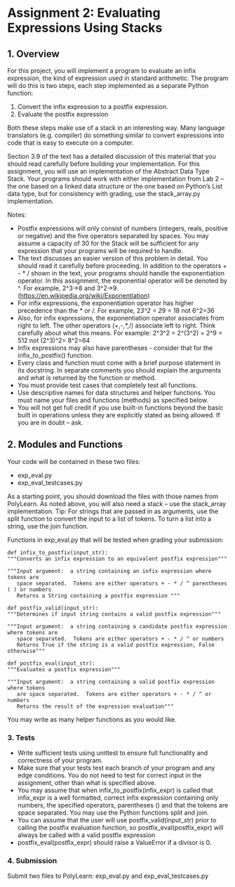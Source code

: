 # Assignment 2: Evaluating Expressions Using Stacks

## 1. Overview  

For this project, you will implement a program to evaluate an infix
expression, the kind of expression used in standard arithmetic.  The
program will do this is two steps, each step implemented as a separate
Python function:

1. Convert the infix expression to a postfix expression.
1. Evaluate the postfix expression

Both these steps make use of a stack in an interesting way.  Many
language translators (e.g. compiler) do something similar to convert
expressions into code that is easy to execute on a computer.

Section 3.9 of the text has a detailed discussion of this material that
you should read carefully before building your implementation.  For this
assignment, you will use an implementation of the Abstract Data Type
Stack. Your programs should work with either implementation from Lab 2 –
the one based on a linked data structure or the one based on Python’s
List data type, but for consistency with grading, use the stack_array.py
implementation.

Notes: 
* Postfix expressions will only consist of numbers (integers, reals, positive or negative) and the five operators separated by spaces.  You may assume a capacity of 30 for the Stack will be sufficient for any expression that your programs will be required to handle.
* The text discusses an easier version of this problem in detail.  You should read it carefully before proceeding.  In addition to the operators + - * / shown in the text, your programs should handle the exponentiation operator.  In this assignment, the exponential operator will be denoted by ^.  For example, 2^3→8 and 3^2→9.  (https://en.wikipedia.org/wiki/Exponentiation)
* For infix expressions, the exponentiation operator has higher precedence than the * or /.  For example, 2*3^2 = 2*9 = 18 not 6^2=36
* Also, for infix expressions, the exponentiation operator associates from right to left.  The other operators (+,-,*,/) associate left to right. Think carefully about what this means.  For example: 2^3^2 = 2^(3^2) = 2^9 = 512 not (2^3)^2= 8^2=64
* Infix expressions may also have parentheses - consider that for the infix_to_postfix() function.
* Every class and function must come with a brief purpose statement in its docstring. In separate comments you should explain the arguments and what is returned by the function or method. 
* You must provide test cases that completely test all functions.  
* Use descriptive names for data structures and helper functions.  You must name your files and functions (methods) as specified below.
* You will not get full credit if you use built-in functions beyond the basic built in operations unless they are explicitly stated as being allowed.  If you are in doubt – ask.

## 2. Modules and Functions

Your code will be contained in these two files:

* exp_eval.py
* exp_eval_testcases.py

As a starting point, you should download the files with those names from
PolyLearn.  As noted above, you will also need a stack – use the
stack_array implementation.  Tip: For strings that are passed in as
arguments, use the split function to convert the input to a list of
tokens.  To turn a list into a string, use the join function.

Functions in exp_eval.py that will be tested when grading your submission:

```
def infix_to_postfix(input_str):
"""Converts an infix expression to an equivalent postfix expression"""

"""Input argument:  a string containing an infix expression where tokens are 
   space separated.  Tokens are either operators + - * / ^ parentheses ( ) or numbers
   Returns a String containing a postfix expression """

def postfix_valid(input_str):
"""Determines if input string contains a valid postfix expression"""

"""Input argument:  a string containing a candidate postfix expression where tokens are 
   space separated.  Tokens are either operators + - * / ^ or numbers
   Returns True if the string is a valid postfix expression, False otherwise"""

def postfix_eval(input_str):
"""Evaluates a postfix expression"""

"""Input argument:  a string containing a valid postfix expression where tokens 
   are space separated.  Tokens are either operators + - * / ^ or numbers
   Returns the result of the expression evaluation"""
```

You may write as many helper functions as you would like.

### 3. Tests
* Write sufficient tests using unittest to ensure full functionality and
  correctness of your program.
* Make sure that your tests test each branch of your program and any
  edge conditions.  You do not need to test for correct input in the
  assignment, other than what is specified above.
* You may assume that when infix_to_postfix(infix_expr) is called that
  infix_expr is a well formatted, correct infix expression containing
  only numbers, the specified operators, parentheses () and that the
  tokens are space separated.  You may use the Python functions split
  and join.
* You can assume that the user will use postfix_valid(input_str) prior
  to calling the postfix evaluation function, so
  postfix_eval(postfix_expr) will always be called with a valid postfix
  expression
* postfix_eval(postfix_expr) should raise a ValueError if a divisor is 0. 

### 4. Submission

Submit two files to PolyLearn: exp_eval.py and exp_eval_testcases.py


